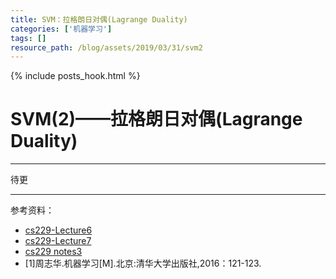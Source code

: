 ```yaml
---
title: SVM：拉格朗日对偶(Lagrange Duality)
categories: ['机器学习']
tags: []
resource_path: /blog/assets/2019/03/31/svm2
---
```


{% include posts_hook.html %}

SVM(2)——拉格朗日对偶(Lagrange Duality)
===

---

待更

---

参考资料：

* [cs229-Lecture6](https://www.youtube.com/watch?v=qyyJKd-zXRE&index=2&list=WL)
* [cs229-Lecture7](https://www.youtube.com/watch?v=s8B4A5ubw6c&list=WL&index=1)
* [cs229 notes3](http://cs229.stanford.edu/notes/cs229-notes3.pdf)
* [1]周志华.机器学习[M].北京:清华大学出版社,2016：121-123.